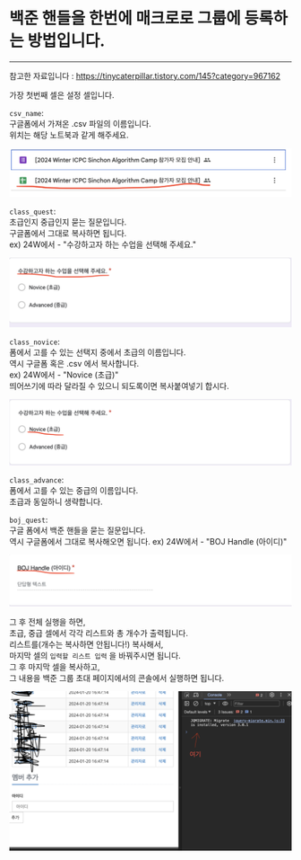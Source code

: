 # 백준 핸들을 한번에 매크로로 그룹에 등록하는 방법입니다.

---

참고한 자료입니다 : https://tinycaterpillar.tistory.com/145?category=967162
  

가장 첫번째 셀은 설정 셀입니다.

`csv_name`:  
구글폼에서 가져온 .csv 파일의 이름입니다.  
위치는 해당 노트북과 같게 해주세요.  

![스크린샷 2024-01-20 오후 5.14.34.png](icpc_macro/img/csv_file_ex.png)

`class_quest`:  
초급인지 중급인지 묻는 질문입니다.  
구글폼에서 그대로 복사하면 됩니다.  
ex) 24W에서 - "수강하고자 하는 수업을 선택해 주세요."  

![class_quest_ex.png](icpc_macro/img/class_quest_ex.png)

`class_novice`:  
폼에서 고를 수 있는 선택지 중에서 초급의 이름입니다.  
역시 구글폼 혹은 .csv 에서 복사합니다.  
ex) 24W에서 - "Novice (초급)"  
띄어쓰기에 따라 달라질 수 있으니 되도록이면 복사붙여넣기 합시다.  

![class_novice_ex.png](icpc_macro/img/class_novice_ex.png)

`class_advance`:  
폼에서 고를 수 있는 중급의 이름입니다.  
초급과 동일하니 생략합니다.  

`boj_quest`:  
구글 폼에서 백준 핸들을 묻는 질문입니다.  
역시 구글폼에서 그대로 복사해오면 됩니다.
ex) 24W에서 - "BOJ Handle (아이디)"  

![boj_quest_ex.png](icpc_macro/img/boj_quest_ex.png)

그 후 전체 실행을 하면,  
초급, 중급 셀에서 각각 리스트와 총 개수가 출력됩니다.  
리스트를(개수는 복사하면 안됩니다!) 복사해서,  
마지막 셀의 `입력할 리스트 입력` 을 바꿔주시면 됩니다.  
그 후 마지막 셀을 복사하고,  
그 내용을 백준 그룹 초대 페이지에서의 콘솔에서 실행하면 됩니다.

![homepage_ex.png](icpc_macro/img%2Fhomepage_ex.png)
